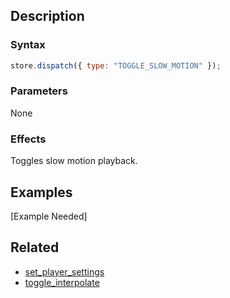 ## Description

### Syntax

```javascript
store.dispatch({ type: "TOGGLE_SLOW_MOTION" });
```

### Parameters

None

### Effects

Toggles slow motion playback.

## Examples

[Example Needed]

## Related

- [set_player_settings](./set_player_settings.md)
- [toggle_interpolate](./toggle_interpolate.md)
